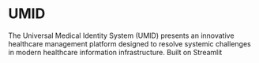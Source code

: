 # UMID
The Universal Medical Identity System (UMID) presents an innovative healthcare management platform designed to resolve systemic challenges in modern healthcare information infrastructure. Built on Streamlit
